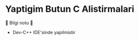 # Yaptigim Butun C Alistirmalari

:speech_balloon: Bilgi notu :speech_balloon:
- Dev-C++ IDE'sinde yapilmistir
